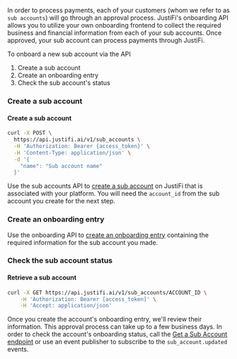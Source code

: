 In order to process payments, each of your customers (whom we refer to as `sub accounts`) will go through an approval process. JustiFi's onboarding API allows you to utilize your own onboarding frontend to collect the required business and financial information from each of your sub accounts. Once approved, your sub account can process payments through JustiFi.

To onboard a new sub account via the API
1. Create a sub account
2. Create an onboarding entry
3. Check the sub account's status


### Create a sub account

#### Create a sub account
```sh
curl -X POST \
  https://api.justifi.ai/v1/sub_accounts \
  -H 'Authorization: Bearer {access_token}' \
  -H 'Content-Type: application/json' \
  -d '{
    "name": "Sub account name"
  }'
```

Use the sub accounts API to [create a sub account](https://docs.justifi.tech/api-spec#tag/Sub-Accounts/operation/CreateSubAccount) on JustiFi that is associated with your platform. You will need the `account_id` from the sub account you create for the next step.


### Create an onboarding entry
Use the onboarding API to [create an onboarding entry](#operation/CreateOnboardingEntry) containing the required information for the sub account you made.


### Check the sub account status


#### Retrieve a sub account
```sh
curl -X GET https://api.justifi.ai/v1/sub_accounts/ACCOUNT_ID \
    -H 'Authorization: Bearer [access_token]' \
    -H 'Accept: application/json'
```

Once you create the account's onboarding entry, we'll review their information. This approval process can take up to a few business days. In order to check the account's onboarding status, call the [Get a Sub Account endpoint](https://docs.justifi.tech/api-spec#tag/Sub-Accounts/operation/GetSubAccount) or use an event publisher to subscribe to the `sub_account.updated` events.
